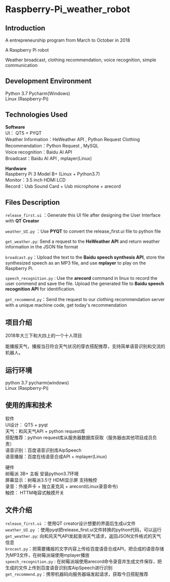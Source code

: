 # Raspberry-Pi_weather_robot


Introduction
----
A entrepreneurship program from March to October in 2018

A Raspberry Pi robot 

Weather broadcast, clothing recommendation, voice recognition, simple communication

Development Environment
---
Python 3.7 
Pycharm(Windows)  
Linux (Raspberry-Pi)  

Technologies Used
----
**Software**   
UI： QT5 + PYQT  
Weather Information：HeWeather API  , Python Request 
Clothing Recommendation：Python Request  , MySQL  
Voice recognition：Baidu AI API  
Broadcast：Baidu AI API , mplayer(Linux)  


**Hardware**  
Raspberry Pi 3 Model B+ (Linux + Python3.7)  
Monitor：3.5 inch HDMI LCD  
Record：Usb Sound Card + Usb microphone + arecord  



Files Description
----
`release_first.ui`  ：Generate this UI file after designing the User Interface with **QT Creator** 

`weather_UI.py` ：Use **PYQT** to convert the release_first.ui file to python file

`get_weather.py`: Send a request to the **HeWeather API** and return weather information in the JSON file format

`broadcast.py`：Upload the text to the **Baidu speech synthesis API**, store the synthesized speech as an MP3 file, and use **mplayer** to play on the Raspberry Pi.  

`speech_recognition.py` : Use the **arecord** command in linux to record the user commend and save the file. Upload the generated file to **Baidu speech recognition API** for identification.  

`get_recommend.py`：Send the request to our clothing recommendation server with a unique machine code, get today's recommendation



项目介绍
----
2018年大三下和大四上的一个十人项目  

能播报天气，播报当日符合天气状况的穿衣搭配推荐，支持简单语音识别和交流的机器人。

运行环境
---
python 3.7 
pycharm(windows)  
Linux (Raspberry-Pi)  

使用的库和技术
----
软件  
UI设计： QT5 + pyqt  
天气：和风天气API  + python request库  
搭配推荐：python request库从服务器数据库获取（服务器由其他项目成员负责）  
语音识别：百度语音识别库AipSpeech  
语音播报：百度在线语音合成API + mplayer(Linux)  


硬件  
树莓派 3B+ 主板  安装python3.7环境  
屏幕显示：树莓派3.5寸 HDMI显示屏 支持触控  
录音：外接声卡 + 独立麦克风 + arecord(Linux录音命令)  
触控： HTTM电容式触摸开关  


文件介绍
----
`release_first.ui`  ：使用QT creator设计想要的界面后生成ui文件  
`weather_UI.py` ：使用pyqt把release_first.ui文件转换的python代码，可以运行
`get_weather.py`: 向和风天气API发起查询天气请求，返回JSON文件格式的天气信息  
`brocast.py`：把需要播报的文字内容上传给百度语音合成API，把合成的语音存储为MP3文件，在树莓派端使用mplayer播放  
`speech_recognition.py` : 在树莓派端使用arecord命令录音并生成文件保存，把生成的文件上传到百度语音识别库AipSpeech进行识别  
`get_recommend.py`：携带机器码向服务器端发起请求，获取今日搭配推荐





